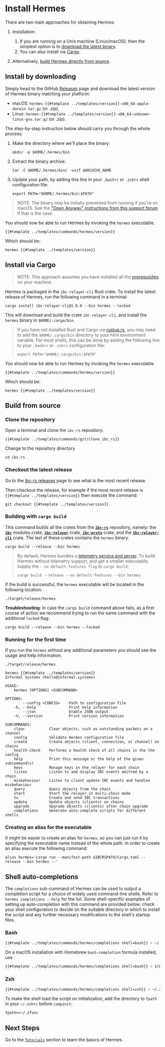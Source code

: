# Install Hermes

There are two main approaches for obtaining Hermes:

1. Installation:
   1. If you are running on a Unix machine (Linux/macOS), then the simplest
      option is to [download the latest binary](#install-by-downloading).
   2. You can also install via [Cargo](#install-via-cargo).

2. Alternatively, [build Hermes directly from source](#build-from-source).


## Install by downloading

Simply head to the GitHub [Releases][releases] page and download the latest
version of Hermes binary matching your platform:
- macOS: `hermes-{{#template ../templates/version}}-x86_64-apple-darwin.tar.gz` (or .zip),
- Linux: `hermes-{{#template ../templates/version}}-x86_64-unknown-linux-gnu.tar.gz` (or .zip).

The step-by-step instruction below should carry you through the whole process:

1. Make the directory where we'll place the binary:
   ```shell
   mkdir -p $HOME/.hermes/bin
   ```

2. Extract the binary archive:
   ```shell
   tar -C $HOME/.hermes/bin/ -vxzf $ARCHIVE_NAME
   ```

3. Update your path, by adding this line in your `.bashrc` or `.zshrc` shell
   configuration file:
   ```shell
   export PATH="$HOME/.hermes/bin:$PATH"
   ```

> NOTE: The binary may be initially prevented from running if you're
> on macOS.
> See the ["Open Anyway" instructions from this support forum][developer-app]
> if that is the case.

You should now be able to run Hermes by invoking the `hermes` executable.

```shell
{{#template ../templates/commands/hermes/version}}
```

Which should be:

```
hermes {{#template ../templates/version}}
```

## Install via Cargo

> NOTE: This approach assumes you have installed all
> the [prerequisites](./pre-requisites.md) on your machine.

Hermes is packaged in the `ibc-relayer-cli` Rust crate.
To install the latest release of Hermes, run the following command in a terminal:

```shell
cargo install ibc-relayer-cli@1.0.0 --bin hermes --locked
```

This will download and build the crate `ibc-relayer-cli`, and install the
`hermes` binary in `$HOME/.cargo/bin`.

> If you have not installed Rust and Cargo via [rustup.rs](https://rustup.rs), you may need to
> add the `$HOME/.cargo/bin` directory to your `PATH` environment variable.
> For most shells, this can be done by adding the following line to your
> `.bashrc` or `.zshrc` configuration file:
>
> ```shell
> export PATH="$HOME/.cargo/bin:$PATH"
> ```

You should now be able to run Hermes by invoking the `hermes` executable.

```shell
{{#template ../templates/commands/hermes/version}}
```

Which should be:

```
hermes {{#template ../templates/version}}
```

## Build from source

### Clone the repository

Open a terminal and clone the `ibc-rs` repository:

```shell
{{#template ../templates/commands/git/clone_ibc_rs}}
```

Change to the repository directory
```shell
cd ibc-rs
```

### Checkout the latest release

Go to the [ibc-rs releases](https://github.com/informalsystems/ibc-rs/releases) page to see what is the most recent release.

Then checkout the release, for example if the most recent release is `{{#template ../templates/version}}` then execute the command:

```shell
git checkout {{#template ../templates/version}}
```

### Building with `cargo build`

This command builds all the crates from the [__`ibc-rs`__](https://github.com/informalsystems/ibc-rs) repository, namely: the [__`ibc`__](https://github.com/informalsystems/ibc-rs/tree/master/modules) modules crate, [__`ibc-relayer`__](https://github.com/informalsystems/ibc-rs/tree/master/relayer) crate, [__`ibc-proto`__](https://github.com/informalsystems/ibc-rs/tree/master/proto) crate, and the [__`ibc-relayer-cli`__](https://github.com/informalsystems/ibc-rs/tree/master/relayer-cli) crate.
The last of these crates contains the `hermes` binary.

```shell
cargo build --release --bin hermes
```

<a name="telemetry-support"></a>

> By default, Hermes bundles a [telemetry service and server](../documentation/telemetry/index.md).
> To build Hermes without telemetry support, and get a smaller executable,
> supply the `--no-default-features flag` to `cargo build`:
>
> ```shell
> cargo build --release --no-default-features --bin hermes
> ```

If the build is successful, the `hermes` executable will be located in the following location:

```shell
./target/release/hermes
```

__Troubleshooting__:
In case the `cargo build` command above fails, as a first course of action we
recommend trying to run the same command with the additional `locked` flag:

```shell
cargo build --release --bin hermes --locked
```

### Running for the first time

If you run the `hermes` without any additional parameters you should see the usage and help information:

```shell
./target/release/hermes
```

```
hermes {{#template ../templates/version}}
Informal Systems <hello@informal.systems>

USAGE:
    hermes [OPTIONS] <SUBCOMMAND>

OPTIONS:
        --config <CONFIG>    Path to configuration file
    -h, --help               Print help information
        --json               Enable JSON output
    -V, --version            Print version information

SUBCOMMANDS:
    clear           Clear objects, such as outstanding packets on a channel
    config          Validate Hermes configuration file
    create          Create objects (client, connection, or channel) on chains
    health-check    Performs a health check of all chains in the the config
    help            Print this message or the help of the given subcommand(s)
    keys            Manage keys in the relayer for each chain
    listen          Listen to and display IBC events emitted by a chain
    misbehaviour    Listen to client update IBC events and handles misbehaviour
    query           Query objects from the chain
    start           Start the relayer in multi-chain mode
    tx              Create and send IBC transactions
    update          Update objects (clients) on chains
    upgrade         Upgrade objects (clients) after chain upgrade
    completions     Generate auto-complete scripts for different shells
```

### Creating an alias for the executable

It might be easier to create an alias for `hermes`, so you can just run it by specifying the executable name instead of the whole path. In order to create an alias execute the following command:

```shell
alias hermes='cargo run --manifest-path $IBCRSPATH/Cargo.toml --release --bin hermes --'
```

## Shell auto-completions

The `completions` sub-command of Hermes can be used to output a completion script
for a choice of widely used command-line shells.
Refer to `hermes completions --help` for the list. Some shell-specific examples
of setting up auto-completion with this command are provided below; check your
shell configuration to decide on the suitable directory in which to install the script
and any further necessary modifications to the shell's startup files.

### Bash

```sh
{{#template ../templates/commands/hermes/completions shell=bash}} > ~/.local/share/bash-completion/completions/hermes
```

On a macOS installation with Homebrew `bash-completion` formula installed, use 

```sh
{{#template ../templates/commands/hermes/completions shell=bash}} > $(brew --prefix)/etc/bash_completion.d/hermes.bash-completion
```

### Zsh

```sh
{{#template ../templates/commands/hermes/completions shell=zsh}} > ~/.zfunc/_hermes
```

To make the shell load the script on initialization, add the directory to `fpath`
in your `~/.zshrc` before `compinit`:

```
fpath+=~/.zfunc
```

## Next Steps

Go to the [`Tutorials`](../tutorials/index.md) section to learn the basics of Hermes.


[releases]: https://github.com/informalsystems/ibc-rs/releases
[developer-app]: https://support.apple.com/HT202491
